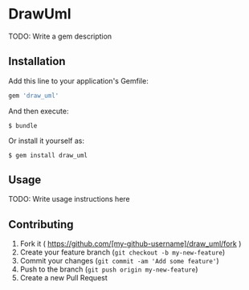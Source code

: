 # DrawUml

TODO: Write a gem description

## Installation

Add this line to your application's Gemfile:

```ruby
gem 'draw_uml'
```

And then execute:

    $ bundle

Or install it yourself as:

    $ gem install draw_uml

## Usage

TODO: Write usage instructions here

## Contributing

1. Fork it ( https://github.com/[my-github-username]/draw_uml/fork )
2. Create your feature branch (`git checkout -b my-new-feature`)
3. Commit your changes (`git commit -am 'Add some feature'`)
4. Push to the branch (`git push origin my-new-feature`)
5. Create a new Pull Request
